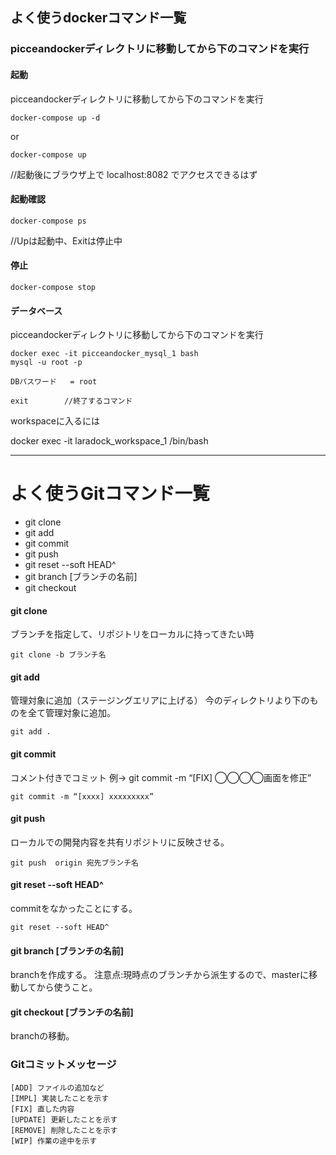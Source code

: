 ## よく使うdockerコマンド一覧

### picceandockerディレクトリに移動してから下のコマンドを実行 


#### 起動   

picceandockerディレクトリに移動してから下のコマンドを実行

    docker-compose up -d
    
or

    docker-compose up

//起動後にブラウザ上で localhost:8082 でアクセスできるはず

#### 起動確認

    docker-compose ps
    
//Upは起動中、Exitは停止中

#### 停止

    docker-compose stop

#### データベース
picceandockerディレクトリに移動してから下のコマンドを実行

    docker exec -it picceandocker_mysql_1 bash
    mysql -u root -p 
    
    DBパスワード   = root

    exit        //終了するコマンド

workspaceに入るには

  docker exec -it  laradock_workspace_1 /bin/bash

***
# よく使うGitコマンド一覧
* git clone
* git add
* git commit  
* git push
* git reset --soft HEAD^
* git branch [ブランチの名前]
* git checkout 

#### git clone  
ブランチを指定して、リポジトリをローカルに持ってきたい時

    git clone -b ブランチ名

#### git add
管理対象に追加（ステージングエリアに上げる）
 今のディレクトリより下のものを全て管理対象に追加。

    git add .

#### git commit
コメント付きでコミット    例→ git commit -m “[FIX] ◯◯◯◯画面を修正”

    git commit -m “[xxxx] xxxxxxxxx”

#### git push
ローカルでの開発内容を共有リポジトリに反映させる。

    git push  origin 宛先ブランチ名
    
#### git reset --soft HEAD^
commitをなかったことにする。

    git reset --soft HEAD^

#### git branch [ブランチの名前]
branchを作成する。
注意点:現時点のブランチから派生するので、masterに移動してから使うこと。

#### git checkout [ブランチの名前]
branchの移動。

### Gitコミットメッセージ

    [ADD] ファイルの追加など
    [IMPL] 実装したことを示す
    [FIX] 直した内容
    [UPDATE] 更新したことを示す
    [REMOVE] 削除したことを示す
    [WIP] 作業の途中を示す